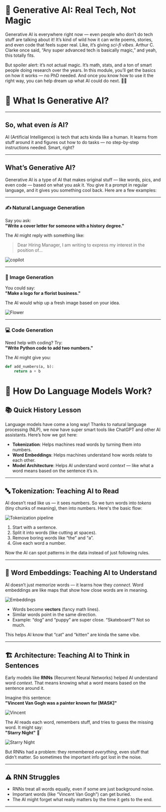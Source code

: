 # 🧠 Generative AI: Real Tech, Not Magic

Generative AI is everywhere right now — even people who don’t do tech stuff are talking about it! It’s kind of wild how it can write poems, stories, and even code that feels super real. Like, it’s giving *sci-fi vibes*. Arthur C. Clarke once said, “Any super advanced tech is basically magic,” and yeah, this totally fits.

But spoiler alert: it’s not actual magic. It’s math, stats, and a ton of smart people doing research over the years. In this module, you’ll get the basics on how it works — no PhD needed. And once you know how to use it the right way, you can help dream up what AI could do next. 🚀💡

# 🤖 What Is Generative AI?

---

## So, what even *is* AI?

AI (Artificial Intelligence) is tech that acts kinda like a human. It learns from stuff around it and figures out how to do tasks — no step-by-step instructions needed. Smart, right?

---

## What’s Generative AI?

Generative AI is a type of AI that makes original stuff — like words, pics, and even code — based on what you ask it. You give it a prompt in regular language, and it gives you something cool back. Here are a few examples:

---

### ✍️ Natural Language Generation

Say you ask:  
**"Write a cover letter for someone with a history degree."**

The AI might reply with something like:  
> Dear Hiring Manager, I am writing to express my interest in the position of...

![copilot](https://github.com/codess-aus/AI-Fundamentals-Prep/blob/e473840d1e1f2a7cbd8ebb521c8d3fb1afea4efa/docs/assets/microsoft-copilot-example-write-letter.png)

---

### 🎨 Image Generation

You could say:  
**"Make a logo for a florist business."**

The AI would whip up a fresh image based on your idea.

![Flower](https://github.com/codess-aus/AI-Fundamentals-Prep/blob/e473840d1e1f2a7cbd8ebb521c8d3fb1afea4efa/docs/assets/florist-example.png)

---

### 💻 Code Generation

Need help with coding? Try:  
**"Write Python code to add two numbers."**

The AI might give you:

```python
def add_numbers(a, b):
    return a + b
```
# 🧠 How Do Language Models Work?

## 📚 Quick History Lesson

Language models have come a long way! Thanks to natural language processing (NLP), we now have super smart tools like ChatGPT and other AI assistants. Here’s how we got here:

- **Tokenization**: Helps machines read words by turning them into numbers.
- **Word Embeddings**: Helps machines understand how words relate to each other.
- **Model Architecture**: Helps AI understand word *context* — like what a word means based on the sentence it’s in.

---

## 🔤 Tokenization: Teaching AI to Read

AI doesn’t read like us — it sees numbers. So we turn words into *tokens* (tiny chunks of meaning), then into numbers. Here's the basic flow:

![Tokenization pipeline](https://github.com/codess-aus/AI-Fundamentals-Prep/blob/ab6fa2c1ea526d2ddf57ad1715d9dc6c4d46779c/docs/assets/tokenization-pipeline.png)

1. Start with a sentence.
2. Split it into words (like cutting at spaces).
3. Remove boring words like “the” and “a”.
4. Give each word a number.

Now the AI can spot patterns in the data instead of just following rules.

---

## 🧠 Word Embeddings: Teaching AI to Understand

AI doesn’t just memorize words — it learns how they *connect*. Word embeddings are like maps that show how close words are in meaning.

![Embeddings](https://github.com/codess-aus/AI-Fundamentals-Prep/blob/ab6fa2c1ea526d2ddf57ad1715d9dc6c4d46779c/docs/assets/word-embeddings.png)

- Words become **vectors** (fancy math lines).
- Similar words point in the same direction.
- Example: “dog” and “puppy” are super close. “Skateboard”? Not so much.

This helps AI know that “cat” and “kitten” are kinda the same vibe.

---

## 🏗️ Architecture: Teaching AI to Think in Sentences

Early models like **RNNs** (Recurrent Neural Networks) helped AI understand word *context*. That means knowing what a word means based on the sentence around it.

Imagine this sentence:  
**"Vincent Van Gogh was a painter known for [MASK]"**

![Vincent](https://github.com/codess-aus/AI-Fundamentals-Prep/blob/ab6fa2c1ea526d2ddf57ad1715d9dc6c4d46779c/docs/assets/vincent-tokenized.png)

The AI reads each word, remembers stuff, and tries to guess the missing word. It might say:  
**"Starry Night"** 🎨

![Starry Night](https://github.com/codess-aus/AI-Fundamentals-Prep/blob/ab6fa2c1ea526d2ddf57ad1715d9dc6c4d46779c/docs/assets/recurrent-network.gif)

But RNNs had a problem: they remembered *everything*, even stuff that didn’t matter. So sometimes the important info got lost in the noise.

---

## ⚠️ RNN Struggles

- RNNs treat all words equally, even if some are just background noise.
- Important words (like “Vincent Van Gogh”) can get buried.
- The AI might forget what really matters by the time it gets to the end.

---



